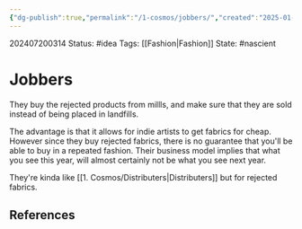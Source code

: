```yaml
---
{"dg-publish":true,"permalink":"/1-cosmos/jobbers/","created":"2025-01-22T11:17:14.271-05:00","updated":"2024-07-20T03:14:48.553-04:00"}
---
```


202407200314
Status: #idea
Tags: [[Fashion\|Fashion]]
State: #nascient
# Jobbers
They buy the rejected products from millls, and make sure that they are sold instead of being placed in landfills.

The advantage is that it allows for indie artists to get fabrics for cheap. However since they buy rejected fabrics, there is no guarantee that you'll be able to buy in a repeated fashion. Their business model implies that what you see this year, will almost certainly not be what you see next year.

They're kinda like [[1. Cosmos/Distributers\|Distributers]] but for rejected fabrics.


## References
